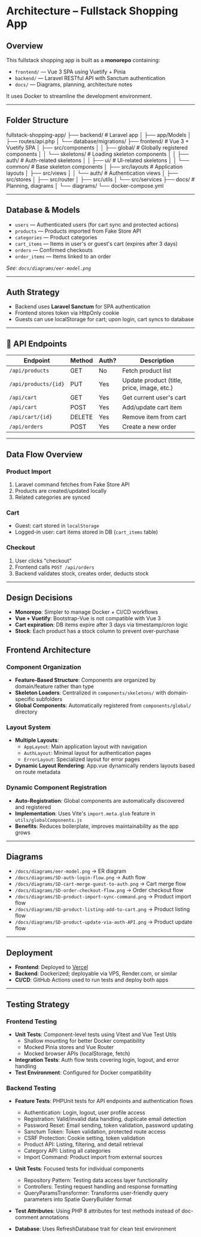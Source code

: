 # Architecture – Fullstack Shopping App

## Overview

This fullstack shopping app is built as a **monorepo** containing:

- `frontend/` — Vue 3 SPA using Vuetify + Pinia
- `backend/` — Laravel RESTful API with Sanctum authentication
- `docs/` — Diagrams, planning, architecture notes

It uses Docker to streamline the development environment.

---

## Folder Structure

fullstack-shopping-app/
├── backend/ # Laravel app
│ ├── app/Models
│ ├── routes/api.php
│ └── database/migrations/
├── frontend/ # Vue 3 + Vuetify SPA
│ ├── src/components
│ │ ├── global/     # Globally registered components
│ │ └── skeletons/  # Loading skeleton components
│ │     ├── auth/      # Auth-related skeletons
│ │     ├── ui/        # UI-related skeletons
│ │     └── common/    # Base skeleton components
│ ├── src/layouts    # Application layouts
│ ├── src/views
│ │ └── auth/      # Authentication views
│ ├── src/stores
│ ├── src/router
│ ├── src/utils
│ └── src/services
├── docs/ # Planning, diagrams
│ └── diagrams/
└── docker-compose.yml

---

## Database & Models

- `users` — Authenticated users (for cart sync and protected actions)
- `products` — Products imported from Fake Store API
- `categories` — Product categories
- `cart_items` — Items in user's or guest's cart (expires after 3 days)
- `orders` — Confirmed checkouts
- `order_items` — Items linked to an order

*See: `docs/diagrams/eer-model.png`*

---

## Auth Strategy

- Backend uses **Laravel Sanctum** for SPA authentication
- Frontend stores token via HttpOnly cookie
- Guests can use localStorage for cart; upon login, cart syncs to database

---

## 🔌 API Endpoints

| Endpoint                    | Method | Auth? | Description                                |
|----------------------------|--------|-------|--------------------------------------------|
| `/api/products`            | GET    | No    | Fetch product list                         |
| `/api/products/{id}`       | PUT    | Yes   | Update product (title, price, image, etc.) |
| `/api/cart`                | GET    | Yes   | Get current user's cart                    |
| `/api/cart`                | POST   | Yes   | Add/update cart item                       |
| `/api/cart/{id}`           | DELETE | Yes   | Remove item from cart                      |
| `/api/orders`              | POST   | Yes   | Create a new order                         |

---

## Data Flow Overview

### Product Import
1. Laravel command fetches from Fake Store API
2. Products are created/updated locally
3. Related categories are synced

### Cart
- Guest: cart stored in `localStorage`
- Logged-in user: cart items stored in DB (`cart_items` table)

### Checkout
1. User clicks "checkout"
2. Frontend calls `POST /api/orders`
3. Backend validates stock, creates order, deducts stock

---

## Design Decisions

- **Monorepo**: Simpler to manage Docker + CI/CD workflows
- **Vue + Vuetify**: Bootstrap-Vue is not compatible with Vue 3
- **Cart expiration**: DB items expire after 3 days via timestamp/cron logic
- **Stock**: Each product has a stock column to prevent over-purchase

## Frontend Architecture

### Component Organization

- **Feature-Based Structure**: Components are organized by domain/feature rather than type
- **Skeleton Loaders**: Centralized in `components/skeletons/` with domain-specific subfolders
- **Global Components**: Automatically registered from `components/global/` directory

### Layout System

- **Multiple Layouts**: 
  - `AppLayout`: Main application layout with navigation
  - `AuthLayout`: Minimal layout for authentication pages
  - `ErrorLayout`: Specialized layout for error pages
- **Dynamic Layout Rendering**: App.vue dynamically renders layouts based on route metadata

### Dynamic Component Registration

- **Auto-Registration**: Global components are automatically discovered and registered
- **Implementation**: Uses Vite's `import.meta.glob` feature in `utils/globalComponents.js`
- **Benefits**: Reduces boilerplate, improves maintainability as the app grows

---

## Diagrams

- `/docs/diagrams/eer-model.png` → ER diagram
- `/docs/diagrams/SD-auth-login-flow.png` → Auth flow
- `/docs/diagrams/SD-cart-merge-guest-to-auth.png` → Cart merge flow
- `/docs/diagrams/SD-order-checkout-flow.png` → Order checkout flow
- `/docs/diagrams/SD-product-import-sync-command.png` → Product import flow
- `/docs/diagrams/SD-product-listing-add-to-cart.png` → Product listing flow
- `/docs/diagrams/SD-product-update-via-auth-API.png` → Product update flow

---

## Deployment

- **Frontend**: Deployed to [Vercel](https://vercel.com)
- **Backend**: Dockerized; deployable via VPS, Render.com, or similar
- **CI/CD**: GitHub Actions used to run tests and deploy both apps

---

## Testing Strategy

### Frontend Testing

- **Unit Tests**: Component-level tests using Vitest and Vue Test Utils
  - Shallow mounting for better Docker compatibility
  - Mocked Pinia stores and Vue Router
  - Mocked browser APIs (localStorage, fetch)
- **Integration Tests**: Auth flow tests covering login, logout, and error handling
- **Test Environment**: Configured for Docker compatibility

### Backend Testing

- **Feature Tests**: PHPUnit tests for API endpoints and authentication flows
  - Authentication: Login, logout, user profile access
  - Registration: Valid/invalid data handling, duplicate email detection
  - Password Reset: Email sending, token validation, password updating
  - Sanctum Token: Token validation, protected route access
  - CSRF Protection: Cookie setting, token validation
  - Product API: Listing, filtering, and detail retrieval
  - Category API: Listing all categories
  - Import Command: Product import from external sources

- **Unit Tests**: Focused tests for individual components
  - Repository Pattern: Testing data access layer functionality
  - Controllers: Testing request handling and response formatting
  - QueryParamsTransformer: Transforms user-friendly query parameters into Spatie QueryBuilder format

- **Test Attributes**: Using PHP 8 attributes for test methods instead of doc-comment annotations
- **Database**: Uses RefreshDatabase trait for clean test environment